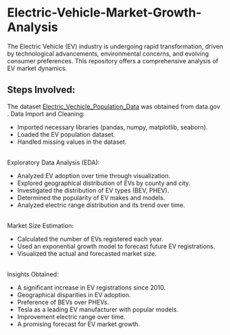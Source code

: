 # Electric-Vehicle-Market-Growth-Analysis
The Electric Vehicle (EV) industry is undergoing rapid transformation, driven by technological advancements, environmental concerns, and evolving consumer preferences. This repository offers a comprehensive analysis of EV market dynamics.

## Steps Involved:
The dataset [Electric_Vechicle_Population_Data](https://catalog.data.gov/dataset/electric-vehicle-population-data/resource/fa51be35-691f-45d2-9f3e-535877965e69) was obtained from data.gov .
Data Import and Cleaning:

* Imported necessary libraries (pandas, numpy, matplotlib, seaborn).
* Loaded the EV population dataset.
* Handled missing values in the dataset.

<br>Exploratory Data Analysis (EDA):
* Analyzed EV adoption over time through visualization.
* Explored geographical distribution of EVs by county and city.
* Investigated the distribution of EV types (BEV, PHEV).
* Determined the popularity of EV makes and models.
* Analyzed electric range distribution and its trend over time.

<br>Market Size Estimation:
* Calculated the number of EVs registered each year.
* Used an exponential growth model to forecast future EV registrations.
* Visualized the actual and forecasted market size.

<br>Insights Obtained:
* A significant increase in EV registrations since 2010.
* Geographical disparities in EV adoption.
* Preference of BEVs over PHEVs.
* Tesla as a leading EV manufacturer with popular models.
* Improvement electric range over time.
* A promising forecast for EV market growth.
